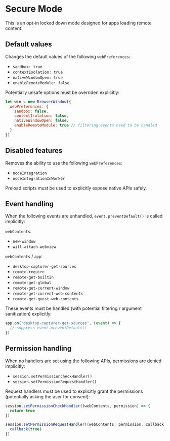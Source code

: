 # Secure Mode

This is an opt-in locked down mode designed for apps loading remote content.

## Default values

Changes the default values of the following `webPreferences`:
- `sandbox: true`
- `contextIsolation: true`
- `nativeWindowOpen: true`
- `enableRemoteModule: false`

Potentially unsafe options must be overriden explicitly:
```js
let win = new BrowserWindow({
  webPreferences: {
    sandbox: false,
    contextIsolation: false,
    nativeWindowOpen: false,
    enableRemoteModule: true // filtering events need to be handled
  }
})
```

## Disabled features

Removes the ability to use the following `webPreferences`:
- `nodeIntegration`
- `nodeIntegrationInWorker`

Preload scripts must be used to explicitly expose native APIs safely.

## Event handling

When the following events are unhandled, `event.preventDefault()` is called implicitly:

`webContents`:
- `new-window`
- `will-attach-webview`

`webContents` / `app`:
- `desktop-capturer-get-sources`
- `remote-require`
- `remote-get-builtin`
- `remote-get-global`
- `remote-get-current-window`
- `remote-get-current-web-contents`
- `remote-get-guest-web-contents`

These events must be handled (with potential filtering / argument sanitization) explicitly:
```js
app.on('desktop-capturer-get-sources', (event) => {
  // suppress event.preventDefault()
})
```

## Permission handling

When no handlers are set using the following APIs, permissions are denied implicitly:
- `session.setPermissionCheckHandler()`
- `session.setPermissionRequestHandler()`

Request handlers must be used to explicitly grant the permissions (potentially asking the user for consent):
```js
session.setPermissionCheckHandler((webContents, permission) => {
  return true
})

session.setPermissionRequestHandler((webContents, permission, callback) => {
  callback(true)
})
```

